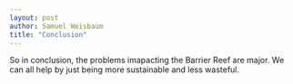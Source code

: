 ```yaml
---
layout: post
author: Samuel Weisbaum
title: "Conclusion"
---
```


So in conclusion, the problems imapacting the Barrier Reef are major. We can all help by just being more sustainable and less wasteful.
